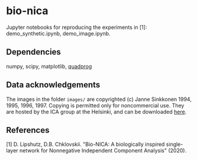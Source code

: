 # bio-nica
Jupyter notebooks for reproducing the experiments in [1]: demo_synthetic.ipynb, demo_image.ipynb.
## Dependencies
numpy, scipy, matplotlib, [quadprog](https://pypi.org/project/quadprog/)
## Data acknowledgements
The images in the folder `images/` are copyrighted (c) Janne Sinkkonen 1994, 1995, 1996, 1997. Copying is permitted only for noncommercial use. They are hosted by the ICA group at the Helsinki, and can be downloaded [here](https://web.archive.org/web/20150412005848/https://research.ics.aalto.fi/ica/data/images/).
## References
[1] D. Lipshutz, D.B. Chklovskii. "Bio-NICA: A biologically inspired single-layer network for Nonnegative Independent Component Analysis" (2020).
